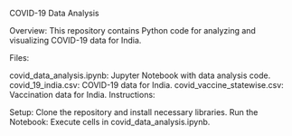 COVID-19 Data Analysis

Overview:
This repository contains Python code for analyzing and visualizing COVID-19 data for India.

Files:

covid_data_analysis.ipynb: Jupyter Notebook with data analysis code.
covid_19_india.csv: COVID-19 data for India.
covid_vaccine_statewise.csv: Vaccination data for India.
Instructions:

Setup: Clone the repository and install necessary libraries.
Run the Notebook: Execute cells in covid_data_analysis.ipynb.

